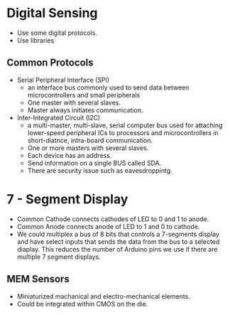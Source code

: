 # Digital Sensing
* Use some digital protocols.
* Use libraries

## Common Protocols
* Serial Peripheral Interface (SPI)
    * an interface bus commonly used to send data between microcontrollers and small peripherals
    * One master with several slaves.
    * Master always initiates communication.
* Inter-Integrated Circuit (I2C)
    * a multi-master, multi-slave, serial computer bus used for attaching lower-speed peripheral ICs to processors and microcontrollers in short-diatnce, intra-board communication.
    * One or more masters with several slaves.
    * Each device has an address.
    * Send information on a single BUS called SDA.
    * There are security issue such as eavesdroppintg.
# 7 - Segment Display
* Common Cathode connects cathodes of LED to 0 and 1 to anode.
* Common Anode connects anode of LED to 1 and 0 to cathode.
* We could multiplex a bus of 8 bits that controls a 7-segments display and have select inputs that sends the data from the bus to a selected diaplay. This reduces the number of Arduino pins we use if there are multiple 7 segment displays.

## MEM Sensors
* Miniaturized machanical and electro-mechanical elements.
* Could be integrated within CMOS on the die.